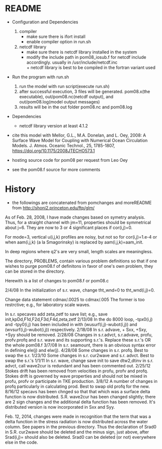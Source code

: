 # README #

* Configuration and Dependencies  
	1. compiler  
		+ make sure there is ifort install  
		+ enable compiler option in run.sh   
	2. netcdf library  
		+ make sure there is netcdf library installed in the system  
		+ modify the include path in pom08_iosub.f for netcdf include accordingly. usually in /usr/include/netcdf.inc  
                + netcdf library is best to be compiled in the fortran variant used   

* Run the program with run.sh
	1. run the model with run script(execute run.sh)
	2. after successful execution, 3 files will be generated. pom08.x(the executable), out/pom08.nc(netcdf output), and out/pom08.log(model output messages)
	3. results will be in the out folder pom08.nc and pom08.log  

* Dependencies  
	+ netcdf library version at least 4.1.2   

* cite this model with Mellor, G.L., M.A. Donelan, and L. Oey, 2008: A Surface Wave Model for Coupling with Numerical Ocean Circulation Models. J. Atmos. Oceanic Technol., 25, 1785-1807, https://doi.org/10.1175/2008JTECHO573.1
* hosting source code for pom08 per request from Leo Oey 
* see the pom08.f source for more comments   

# History #

* the followings are concatenated from pomchanges and moreREADME from http://shoni2.princeton.edu/ftp/glm/

As of Feb. 28, 2008, I have made changes based on symetry
analysis. Thus, for a straight channel with jm=11, properties
should be symmetrical about j=6. They are now to 3 or 4
significant places if cor(i,j)=0. 


For mode=3, vertical u(i,j,k) profiles are noisy, but not
so for cor(i,j)=1.e-4 or when aam(i,j,k) (a la Smagorinsky)
is replaced by aam(i,j,k)=aam_init. 

 
In deep regions where q2's are very small, length scales are
meaningless.

The directory, PROBLEMS, contain various problem definitions
so that if one wishes to purge pom08.f of definitons in favor
of one's own problem, they can  be stored in the directory.

 Herewith is a list of changes to pom08.f or pom08.c

2/4/08
  In the initialization of s.r. wave, change tht_wnd=0 to tht_wnd(i,j)=0.

  Change data statement cdmax/.0025 to cdmax/.005 The former is too
      restrctive; e.g., for laboratory scale waves.
 
  In s.r. specaves add zeta,zetf to save list; e.g.,
      save init,kpDd,F1d,F2d,F3d,F4d,zeta,zetf
2/13/08
  In the do 8000 loop, -tpx0(i,j) and -tpy0(i,j) has been included in with
(wusurf(i,j)-wubot(i,j)) and (wvsurf(i,j)-wubot(i,j)) respectively.
2/18/08
  In s.r. advave, + Sxx, +Sxy, +Syy  should be removed.
2/28/08
  Changes in s.r.advct, s.r.advave, profu, profv.profq  and s.r. wave and 
its supporting s.r.'s. Replace these s.r.'s OR the whole pom08.f 
3/7/08
  In s.r. seamount, there is an obvious syntax error in defining ele(j)
and elw(j).
4/28/08
  Some changes in s.r. profq. Best to swap the s.r.
1/23/10
  Some changes in s.r. cur2wave and s.r. advct. Best to swap the s.r.'s
1/1/11
  In s.r. wave, change save init to save dtw2,dtinv
  in s.r. advct, call wave2cur is redundant and has been commented out.
2/25/12
  Stokes drift has been removed from velocities in profu, profv and profq.
  Stokes drift is governed by wave properties and should not be mixed
  in profu, profv or participate in TKE production.
3/8/12
  A number of changes in profq particularly in calculating prod. Best to
swap old profq for the new.
8/16/12
  specavs has been chnged so that that which was a surface delta function
is now distributed. S.R. wave2cur has been changed slightly; there are
2 sign changes and the additional delta function has been removed. It's
distributed version is now incorporated in Sxx and Syy.

Feb. 12, 2014, changes were made in recognition that the
term that was a delta function in the stress radiation is
now distributed across the water column. See papers in the
previous directory. Thus the declaration of Srad0 in S.R.
cur2wave should be deleted  and the minus sign, just above,
after Srad(i,j)= should also be deleted. Srad0 can be
deleted (or not) everywhere else in the code.

